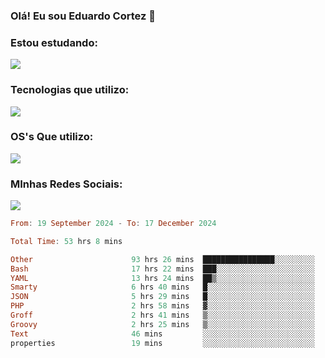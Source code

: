 ### Olá! Eu sou Eduardo Cortez 🤙


### Estou estudando: 

<p align="left">
  <a href="https://skillicons.dev">
    <img src="https://skillicons.dev/icons?i=kubernetes,terraform,redhat" />
  </a>
</p>

### Tecnologias que utilizo: 

<p align="left">
  <a href="https://skillicons.dev">
    <img src="https://skillicons.dev/icons?i=docker,mysql,postgres,git,aws,bash,jenkins,figma,grafana,nginx,notion,prometheus" />
  </a>
</p>

### OS's Que utilizo:

<p align="left">
  <a href="https://skillicons.dev">
    <img src="https://skillicons.dev/icons?i=linux,debian,ubuntu,apple" />
  </a>
</p>

### MInhas Redes Sociais:

<p align="left">
  <a href="https://skillicons.dev">
    <img src="https://skillicons.dev/icons?i=linkedin,github" />
  </a>
</p>

<!--START_SECTION:waka-->

```haskell
From: 19 September 2024 - To: 17 December 2024

Total Time: 53 hrs 8 mins

Other                      93 hrs 26 mins  ████████████████░░░░░░░░░   63.74 %
Bash                       17 hrs 22 mins  ███░░░░░░░░░░░░░░░░░░░░░░   11.85 %
YAML                       13 hrs 24 mins  ██▒░░░░░░░░░░░░░░░░░░░░░░   09.14 %
Smarty                     6 hrs 40 mins   █░░░░░░░░░░░░░░░░░░░░░░░░   04.56 %
JSON                       5 hrs 29 mins   █░░░░░░░░░░░░░░░░░░░░░░░░   03.74 %
PHP                        2 hrs 58 mins   ▓░░░░░░░░░░░░░░░░░░░░░░░░   02.03 %
Groff                      2 hrs 41 mins   ▒░░░░░░░░░░░░░░░░░░░░░░░░   01.83 %
Groovy                     2 hrs 25 mins   ▒░░░░░░░░░░░░░░░░░░░░░░░░   01.65 %
Text                       46 mins         ░░░░░░░░░░░░░░░░░░░░░░░░░   00.53 %
properties                 19 mins         ░░░░░░░░░░░░░░░░░░░░░░░░░   00.23 %
```

<!--END_SECTION:waka-->
